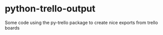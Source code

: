 # python-trello-output
Some code using the py-trello package to create nice exports from trello boards
